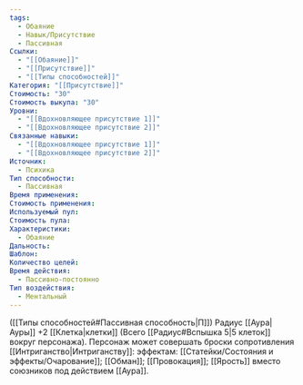 ```yaml
---
tags:
  - Обаяние
  - Навык/Присутствие
  - Пассивная
Ссылки:
  - "[[Обаяние]]"
  - "[[Присутствие]]"
  - "[[Типы способностей]]"
Категория: "[[Присутствие]]"
Стоимость: "30"
Стоимость выкупа: "30"
Уровни:
  - "[[Вдохновляющее присутствие 1]]"
  - "[[Вдохновляющее присутствие 2]]"
Связанные навыки:
  - "[[Вдохновляющее присутствие 1]]"
  - "[[Вдохновляющее присутствие 2]]"
Источник:
  - Психика
Тип способности:
  - Пассивная
Время применения: 
Стоимость применения: 
Используемый пул: 
Стоимость пула: 
Характеристики:
  - Обаяние
Дальность: 
Шаблон: 
Количество целей: 
Время действия:
  - Пассивно-постоянно
Тип воздействия:
  - Ментальный
---
```

([[Типы способностей#Пассивная способность|П]]) Радиус [[Аура|Ауры]] +2 [[Клетка|клетки]] (Всего [[Радиус#Вспышка 5|5 клеток]] вокруг персонажа). Персонаж может совершать броски сопротивления [[Интриганство|Интриганству]]: эффектам: [[Статейки/Состояния и эффекты/Очарование]]; [[Обман]]; [[Провокация]]; [[Ярость]] вместо союзников под действием [[Аура]].  